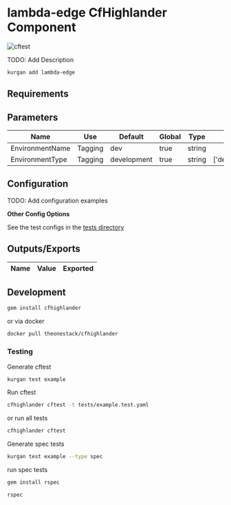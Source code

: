 # lambda-edge CfHighlander Component

![cftest](https://github.com/theonestack/hl-component-lambda-edge/actions/workflows/rspec.yaml/badge.svg)


TODO: Add Description

```bash
kurgan add lambda-edge
```

## Requirements

## Parameters

| Name | Use | Default | Global | Type | Allowed Values |
| ---- | --- | ------- | ------ | ---- | -------------- |
| EnvironmentName | Tagging | dev | true | string
| EnvironmentType | Tagging | development | true | string | ['development','production']

## Configuration

TODO: Add configuration examples

**Other Config Options**

See the test configs in the [tests directory](tests/)

## Outputs/Exports

| Name | Value | Exported |
| ---- | ----- | -------- |


## Development

```bash
gem install cfhighlander
```

or via docker

```bash
docker pull theonestack/cfhighlander
```

### Testing

Generate cftest

```bash
kurgan test example
```

Run cftest

```bash
cfhighlander cftest -t tests/example.test.yaml
```

or run all tests

```bash
cfhighlander cftest
```

Generate spec tests

```bash
kurgan test example --type spec
```

run spec tests

```bash
gem install rspec
```

```bash
rspec
```